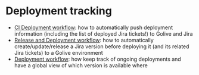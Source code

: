 # Deployment tracking
* [CI Deployment workflow](./send-deployment-information): how to automatically push deployment information (including the list of deployed Jira tickets!) to Golive and Jira
* [Release and Deployment workflow](./send-release-and-deployment-information): how to automatically create/update/release a Jira version before deploying it (and its related Jira tickets) to a Golive environment
* [Deployment workflow](./simple-build-deploy): how keep track of ongoing deployments and have a global view of which version is available where
